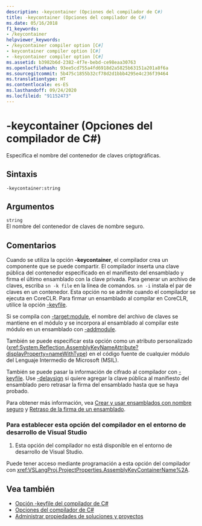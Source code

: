```yaml
---
description: -keycontainer (Opciones del compilador de C#)
title: -keycontainer (Opciones del compilador de C#)
ms.date: 05/16/2018
f1_keywords:
- /keycontainer
helpviewer_keywords:
- /keycontainer compiler option [C#]
- keycontainer compiler option [C#]
- -keycontainer compiler option [C#]
ms.assetid: b3982b6d-2382-4f7e-bebd-ce98eaa30763
ms.openlocfilehash: 93ee5cd755a4fd6918d2a5825b63151a201a8f6a
ms.sourcegitcommit: 5b475c1855b32cf78d2d1bbb4295e4c236f39464
ms.translationtype: HT
ms.contentlocale: es-ES
ms.lasthandoff: 09/24/2020
ms.locfileid: "91152473"
---
```

# <a name="-keycontainer-c-compiler-options"></a>-keycontainer (Opciones del compilador de C#)

Especifica el nombre del contenedor de claves criptográficas.  
  
## <a name="syntax"></a>Sintaxis  
  
```console  
-keycontainer:string  
```  
  
## <a name="arguments"></a>Argumentos  

 `string`  
 El nombre del contenedor de claves de nombre seguro.  
  
## <a name="remarks"></a>Comentarios  

 Cuando se utiliza la opción **-keycontainer**, el compilador crea un componente que se puede compartir. El compilador inserta una clave pública del contenedor especificado en el manifiesto del ensamblado y firma el último ensamblado con la clave privada. Para generar un archivo de claves, escriba `sn -k file` en la línea de comandos. `sn -i` instala el par de claves en un contenedor. Esta opción no se admite cuando el compilador se ejecuta en CoreCLR. Para firmar un ensamblado al compilar en CoreCLR, utilice la opción [-keyfile](keyfile-compiler-option.md).
  
 Si se compila con [-target:module](./target-module-compiler-option.md), el nombre del archivo de claves se mantiene en el módulo y se incorpora al ensamblado al compilar este módulo en un ensamblado con [-addmodule](./addmodule-compiler-option.md).  
  
 También se puede especificar esta opción como un atributo personalizado (<xref:System.Reflection.AssemblyKeyNameAttribute?displayProperty=nameWithType>) en el código fuente de cualquier módulo del Lenguaje Intermedio de Microsoft (MSIL).  
  
 También se puede pasar la información de cifrado al compilador con [-keyfile](./keyfile-compiler-option.md). Use [-delaysign](./delaysign-compiler-option.md) si quiere agregar la clave pública al manifiesto del ensamblado pero retrasar la firma del ensamblado hasta que se haya probado.  
  
 Para obtener más información, vea [Crear y usar ensamblados con nombre seguro](../../../standard/assembly/create-use-strong-named.md) y [Retraso de la firma de un ensamblado](../../../standard/assembly/delay-sign.md).  
  
### <a name="to-set-this-compiler-option-in-the-visual-studio-development-environment"></a>Para establecer esta opción del compilador en el entorno de desarrollo de Visual Studio  
  
1. Esta opción del compilador no está disponible en el entorno de desarrollo de Visual Studio.  
  
 Puede tener acceso mediante programación a esta opción del compilador con <xref:VSLangProj.ProjectProperties.AssemblyKeyContainerName%2A>.  
  
## <a name="see-also"></a>Vea también

- [Opción -keyfile del compilador de C#](keyfile-compiler-option.md)
- [Opciones del compilador de C#](index.md)
- [Administrar propiedades de soluciones y proyectos](/visualstudio/ide/managing-project-and-solution-properties)
